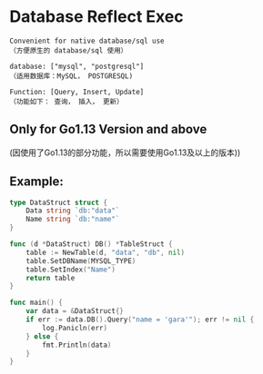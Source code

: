 # Database Reflect Exec

```
Convenient for native database/sql use
（方便原生的 database/sql 使用）

database: ["mysql", "postgresql"]
（适用数据库：MySQL， POSTGRESQL)

Function: [Query, Insert, Update]
（功能如下： 查询， 插入， 更新）
```

## Only for Go1.13 Version and above

(因使用了Go1.13的部分功能，所以需要使用Go1.13及以上的版本))

## Example:

```go
type DataStruct struct {
    Data string `db:"data"`
    Name string `db:"name"`
}

func (d *DataStruct) DB() *TableStruct {
	table := NewTable(d, "data", "db", nil)
	table.SetDBName(MYSQL_TYPE)
	table.SetIndex("Name")
	return table
}

func main() {
    var data = &DataStruct{}
	if err := data.DB().Query("name = 'gara'"); err != nil {
		log.Panicln(err)
	} else {
		fmt.Println(data)
	}
}
```